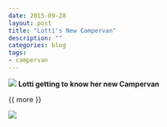 ```yaml
---
date: 2015-09-28
layout: post
title: "Lotti's New Campervan"
description: ""
categories: blog 
tags:
- campervan 
---
```


<!--start excerpt-->
![](/images/2015/2015-09-28-lotti-s-new-campervan-1.jpg)
**Lotti getting to know her new Campervan**

{{ more }}

![](/images/2015/2015-09-28-lotti-s-new-campervan-2.jpg)
